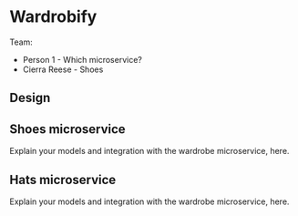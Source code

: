 # Wardrobify

Team:

* Person 1 - Which microservice?
* Cierra Reese - Shoes

## Design

## Shoes microservice

Explain your models and integration with the wardrobe
microservice, here.

## Hats microservice

Explain your models and integration with the wardrobe
microservice, here.
